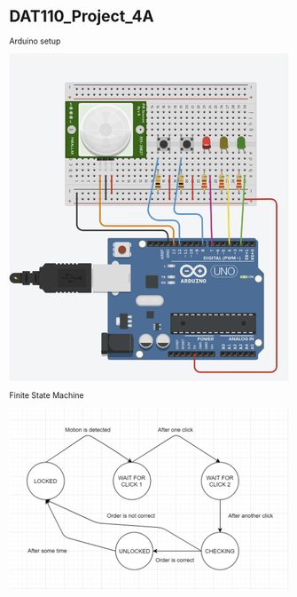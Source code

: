 # DAT110_Project_4A
Arduino setup

![alt text](https://github.com/180312/DAT110_Project_4A/blob/master/Arduino.png)

Finite State Machine


![alt text](https://github.com/180312/DAT110_Project_4A/blob/master/Finite%20State%20Machine.png)
